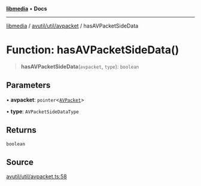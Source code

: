 [**libmedia**](../../../../README.md) • **Docs**

***

[libmedia](../../../../README.md) / [avutil/util/avpacket](../README.md) / hasAVPacketSideData

# Function: hasAVPacketSideData()

> **hasAVPacketSideData**(`avpacket`, `type`): `boolean`

## Parameters

• **avpacket**: `pointer`\<[`AVPacket`](../../../struct/avpacket/classes/AVPacket.md)\>

• **type**: `AVPacketSideDataType`

## Returns

`boolean`

## Source

[avutil/util/avpacket.ts:58](https://github.com/zhaohappy/libmedia/blob/b4bb608d2b1c00d036d73fc8d222b1a97be53694/src/avutil/util/avpacket.ts#L58)
